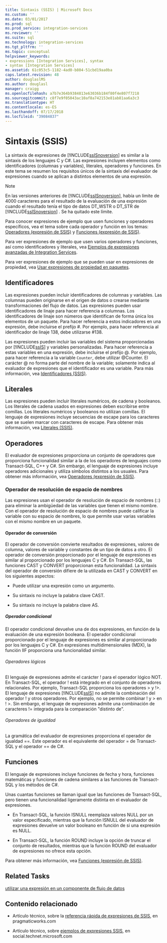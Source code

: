 ```yaml
---
title: Sintaxis (SSIS) | Microsoft Docs
ms.custom: ''
ms.date: 03/01/2017
ms.prod: sql
ms.prod_service: integration-services
ms.reviewer: ''
ms.suite: sql
ms.technology: integration-services
ms.tgt_pltfrm: ''
ms.topic: conceptual
helpviewer_keywords:
- expressions [Integration Services], syntax
- syntax [Integration Services]
ms.assetid: 61c053c5-1182-4ad0-b804-51cbd19aa0ba
caps.latest.revision: 48
author: douglaslMS
ms.author: douglasl
manager: craigg
ms.openlocfilehash: a7b7e364b9384813e63036b184f80f4e807f7218
ms.sourcegitcommit: c8f7e9f05043ac10af8a742153e81ab81aa6a3c3
ms.translationtype: HT
ms.contentlocale: es-ES
ms.lasthandoff: 07/17/2018
ms.locfileid: "39084837"
---
```

# <a name="syntax-ssis"></a>Sintaxis (SSIS)
  La sintaxis de expresiones de [!INCLUDE[ssISnoversion](../../includes/ssisnoversion-md.md)] es similar a la sintaxis de los lenguajes C y C#. Las expresiones incluyen elementos como identificadores (columnas y variables), literales, operadores y funciones. En este tema se resumen los requisitos únicos de la sintaxis del evaluador de expresiones cuando se aplican a distintos elementos de una expresión.  
  
> [!NOTE]  
>  En las versiones anteriores de [!INCLUDE[ssISnoversion](../../includes/ssisnoversion-md.md)], había un límite de 4000 caracteres para el resultado de la evaluación de una expresión cuando el resultado tenía el tipo de datos DT_WSTR o DT_STR de [!INCLUDE[ssISnoversion](../../includes/ssisnoversion-md.md)] . Se ha quitado este límite.  
  
 Para conocer expresiones de ejemplo que usen funciones y operadores específicos, vea el tema sobre cada operador y función en los temas: [Operadores &#40;expresión de SSIS&#41;](../../integration-services/expressions/operators-ssis-expression.md) y [Funciones &#40;expresión de SSIS&#41;](../../integration-services/expressions/functions-ssis-expression.md).  
  
 Para ver expresiones de ejemplo que usen varios operadores y funciones, así como identificadores y literales, vea [Ejemplos de expresiones avanzadas de Integration Services](../../integration-services/expressions/examples-of-advanced-integration-services-expressions.md).  
  
 Para ver expresiones de ejemplo que se pueden usar en expresiones de propiedad, vea [Usar expresiones de propiedad en paquetes](../../integration-services/expressions/use-property-expressions-in-packages.md).  
  
## <a name="identifiers"></a>Identificadores  
 Las expresiones pueden incluir identificadores de columnas y variables. Las columnas pueden originarse en el origen de datos o crearse mediante transformaciones del flujo de datos. Las expresiones pueden usar identificadores de linaje para hacer referencia a columnas. Los identificadores de linaje son números que identifican de forma única los elementos de un paquete. Para hacer referencia a estos indicadores en una expresión, debe incluirse el prefijo #. Por ejemplo, para hacer referencia al identificador de linaje 138, debe utilizarse #138.  
  
 Las expresiones pueden incluir las variables del sistema proporcionadas por [!INCLUDE[ssIS](../../includes/ssis-md.md)] y variables personalizadas. Para hacer referencia a estas variables en una expresión, debe incluirse el prefijo \@. Por ejemplo, para hacer referencia a la variable `Counter`, debe utilizar \@Counter. El carácter \@ no forma parte del nombre de la variable; solamente indica al evaluador de expresiones que el identificador es una variable. Para más información, vea [Identificadores &#40;SSIS&#41;](../../integration-services/expressions/identifiers-ssis.md).  
  
## <a name="literals"></a>Literales  
 Las expresiones pueden incluir literales numéricos, de cadena y booleanos. Los literales de cadena usados en expresiones deben escribirse entre comillas. Los literales numéricos y booleanos no utilizan comillas. El lenguaje de expresiones incluye secuencias de escape para los caracteres que se suelen marcar con caracteres de escape. Para obtener más información, vea [Literales &#40;SSIS&#41;](../../integration-services/expressions/numeric-string-and-boolean-literals.md).  
  
## <a name="operators"></a>Operadores  
 El evaluador de expresiones proporciona un conjunto de operadores que proporciona funcionalidad similar a la de los operadores de lenguajes como Transact-SQL, C++ y C#. Sin embargo, el lenguaje de expresiones incluye operadores adicionales y utiliza símbolos distintos a los usuales. Para obtener más información, vea [Operadores &#40;expresión de SSIS&#41;](../../integration-services/expressions/operators-ssis-expression.md).  
  
### <a name="namespace-resolution-operator"></a>Operador de resolución de espacio de nombres  
 Las expresiones usan el operador de resolución de espacio de nombres (::) para eliminar la ambigüedad de las variables que tienen el mismo nombre. Con el operador de resolución de espacio de nombres puede calificar la variable con su espacio de nombres, lo que permite usar varias variables con el mismo nombre en un paquete.  
  
#### <a name="cast-operator"></a>Operador de conversión  
 El operador de conversión convierte resultados de expresiones, valores de columna, valores de variable y constantes de un tipo de datos a otro. El operador de conversión proporcionado por el lenguaje de expresiones es similar al proporcionado por los lenguajes C y C#. En Transact-SQL, las funciones CAST y CONVERT proporcionan esta funcionalidad. La sintaxis del operador de conversión difiere de la utilizada en CAST y CONVERT en los siguientes aspectos:  
  
-   Puede utilizar una expresión como un argumento.  
  
-   Su sintaxis no incluye la palabra clave CAST.  
  
-   Su sintaxis no incluye la palabra clave AS.  
  
##### <a name="conditional-operator"></a>Operador condicional  
 El operador condicional devuelve una de dos expresiones, en función de la evaluación de una expresión booleana. El operador condicional proporcionado por el lenguaje de expresiones es similar al proporcionado por los lenguajes C y C#. En expresiones multidimensionales (MDX), la función IIF proporciona una funcionalidad similar.  
  
###### <a name="logical-operators"></a>Operadores lógicos  
 El lenguaje de expresiones admite el carácter ! para el operador lógico NOT. En Transact-SQL, el operador ! está integrado en el conjunto de operadores relacionales. Por ejemplo, Transact-SQL proporciona los operadores > y !>. El lenguaje de expresiones [!INCLUDE[ssIS](../../includes/ssis-md.md)] no admite la combinación del operador ! y otros operadores. Por ejemplo, no se permite combinar ! y > en ! >. Sin embargo, el lenguaje de expresiones admite una combinación de caracteres != integrada para la comparación "distinto de".  
  
###### <a name="equality-operators"></a>Operadores de igualdad  
 La gramática del evaluador de expresiones proporciona el operador de igualdad ==. Este operador es el equivalente del operador = de Transact-SQL y el operador == de C#.  
  
## <a name="functions"></a>Funciones  
 El lenguaje de expresiones incluye funciones de fecha y hora, funciones matemáticas y funciones de cadena similares a las funciones de Transact-SQL y los métodos de C#.  
  
 Unas cuantas funciones se llaman igual que las funciones de Transact-SQL, pero tienen una funcionalidad ligeramente distinta en el evaluador de expresiones.  
  
-   En Transact-SQL, la función ISNULL reemplaza valores NULL por un valor especificado, mientras que la función ISNULL del evaluador de expresiones devuelve un valor booleano en función de si una expresión es NULL.  
  
-   En Transact-SQL, la función ROUND incluye la opción de truncar el conjunto de resultados, mientras que la función ROUND del evaluador de expresiones no ofrece esta opción.  
  
 Para obtener más información, vea [Funciones &#40;expresión de SSIS&#41;](../../integration-services/expressions/functions-ssis-expression.md).  
  
## <a name="related-tasks"></a>Related Tasks  
 [utilizar una expresión en un componente de flujo de datos](http://msdn.microsoft.com/library/9181b998-d24a-41fb-bb3c-14eee34f910d)  
  
## <a name="related-content"></a>Contenido relacionado  
  
-   Artículo técnico, sobre la [referencia rápida de expresiones de SSIS](http://go.microsoft.com/fwlink/?LinkId=746575), en pragmaticworks.com  
  
-   Artículo técnico, sobre [ejemplos de expresiones SSIS](http://go.microsoft.com/fwlink/?LinkId=220761), en social.technet.microsoft.com  
  
  
